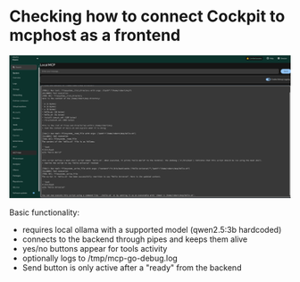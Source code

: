 # Checking how to connect Cockpit to mcphost as a frontend

![Cockpit Local MCP](local-mcp.png)

Basic functionality:

* requires local ollama with a supported model (qwen2.5:3b hardcoded)
* connects to the backend through pipes and keeps them alive
* yes/no buttons appear for tools activity
* optionally logs to /tmp/mcp-go-debug.log
* Send button is only active after a "ready" from the backend
